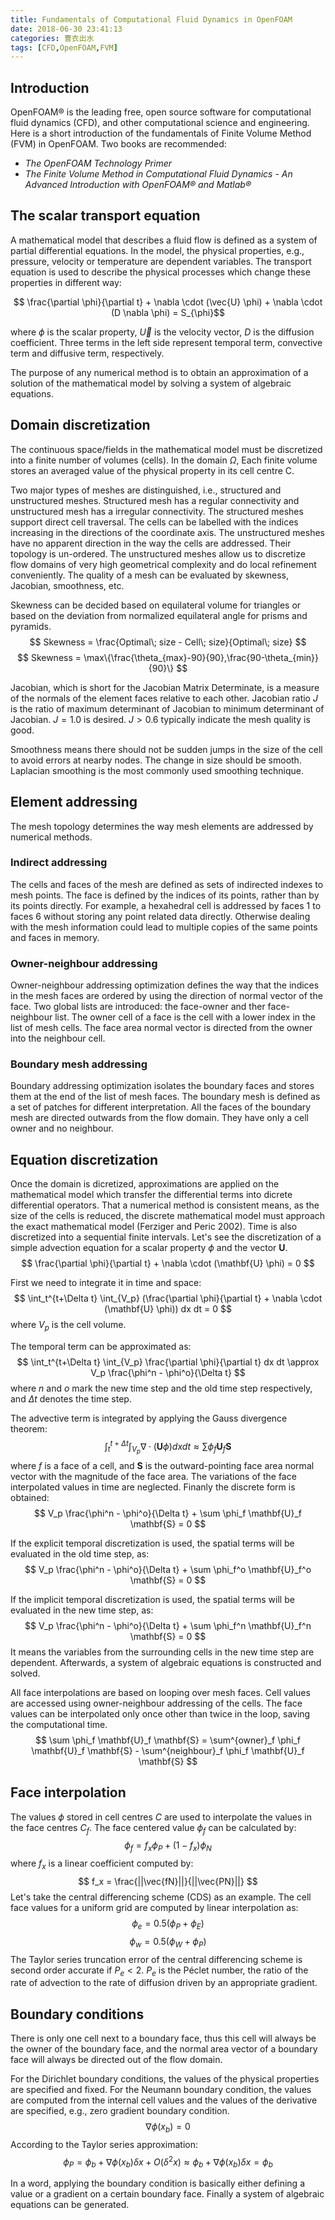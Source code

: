 ```yaml
---
title: Fundamentals of Computational Fluid Dynamics in OpenFOAM
date: 2018-06-30 23:41:13
categories: 曹衣出水
tags: [CFD,OpenFOAM,FVM]
---
```


## Introduction

OpenFOAM® is the leading free, open source software for computational fluid dynamics (CFD), and other computational science and engineering. Here is a short introduction of the fundamentals of Finite Volume Method (FVM) in OpenFOAM. Two books are recommended:

- *The OpenFOAM Technology Primer*
- *The Finite Volume Method in Computational Fluid Dynamics - An Advanced Introduction with OpenFOAM® and Matlab®*

<!-- more -->
## The scalar transport equation

A mathematical model that describes a fluid flow is defined as a system of partial differential equations. In the model, the physical properties, e.g., pressure, velocity or temperature are dependent variables. The transport equation is used to describe the physical processes which change these properties in different way:

$$ \frac{\partial \phi}{\partial t} + \nabla \cdot (\vec{U} \phi) + \nabla \cdot (D \nabla \phi) = S_{\phi}$$

where $\phi$ is the scalar property, $\vec{U}$ is the velocity vector, $D$ is the diffusion coefficient. Three terms in the left side represent temporal term, convective term and diffusive term, respectively.

The purpose of any numerical method is to obtain an approximation of a solution of
the mathematical model by solving a system of algebraic equations.

## Domain discretization

The continuous space/fields in the mathematical model must be discretized into a finite number of volumes (cells). In the domain $\Omega$, Each finite volume stores an averaged value of the physical property in its cell centre C.

Two major types of meshes are distinguished, i.e., structured and unstructured meshes. Structured mesh has a regular connectivity and unstructured mesh has a irregular connectivity. The structured meshes support direct cell traversal. The cells can be labelled with the indices increasing in the directions of the coordinate axis. The unstructured meshes have no apparent direction in the way the cells are addressed. Their topology is un-ordered. The unstructured meshes allow us to discretize flow domains of very high geometrical complexity and do local refinement conveniently. The quality of a mesh can be evaluated by skewness, Jacobian, smoothness, etc. 

Skewness can be decided based on equilateral volume for triangles or based on the deviation from normalized equilateral angle for prisms and pyramids.
$$ Skewness = \frac{Optimal\; size - Cell\; size}{Optimal\; size} $$
$$ Skewness = \max\{\frac{\theta_{max}-90}{90},\frac{90-\theta_{min}}{90}\} $$

Jacobian, which is short for the Jacobian Matrix Determinate, is a measure of the normals of the element faces relative to each other. Jacobian ratio $J$ is the ratio of maximum determinant of Jacobian to minimum determinant of Jacobian. $J=1.0$ is desired. $J>0.6$ typically indicate the mesh quality is good.

Smoothness means there should not be sudden jumps in the size of the cell to avoid errors at nearby nodes. The change in size should be smooth. Laplacian smoothing is the most commonly used smoothing technique.
 
## Element addressing

The mesh topology determines the way mesh elements are addressed by numerical methods.

### Indirect addressing

The cells and faces of the mesh are defined as sets of indirected indexes to mesh points. The face is defined by the indices of its points, rather than by its points directly. For example, a hexahedral cell is addressed by faces 1 to faces 6 without storing any point related data directly. Otherwise dealing with the mesh information could lead to multiple copies of the same points and faces in memory.

### Owner-neighbour addressing

Owner-neighbour addressing optimization defines the way that the indices in the mesh faces are ordered by using the direction of normal vector of the face. Two global lists are introduced: the face-owner and ther face-neighbour list. The owner cell of a face is the cell with a lower index in the list of mesh cells. The face area normal vector is directed from the owner into the neighbour cell.

### Boundary mesh addressing

Boundary addressing optimization isolates the boundary faces and stores them at the end of the list of mesh faces. The boundary mesh is defined as a set of patches for different interpretation. All the faces of the boundary mesh are directed outwards from the flow domain. They have only a cell owner and no neighbour.

## Equation discretization

Once the domain is dicretized, approximations are applied on the mathematical model which transfer the differential terms into dicrete differential operators. That a numerical method is consistent means, as the size of the cells is reduced, the discrete mathematical model must approach the exact mathematical model (Ferziger and Peric 2002). Time is also discretized into a sequential finite intervals. Let's see the discretization of a simple advection equation for a scalar property $\phi$ and the vector $\mathbf{U}$.
$$ \frac{\partial \phi}{\partial t} + \nabla \cdot (\mathbf{U} \phi) = 0 $$

First we need to integrate it in time and space:
$$ \int_t^{t+\Delta t} \int_{V_p} (\frac{\partial \phi}{\partial t} + \nabla \cdot (\mathbf{U} \phi)) dx dt = 0 $$
where $V_p$ is the cell volume.

The temporal term can be approximated as:
$$ \int_t^{t+\Delta t} \int_{V_p} \frac{\partial \phi}{\partial t}  dx dt \approx V_p \frac{\phi^n - \phi^o}{\Delta t}  $$
where $n$ and $o$ mark the new time step and the old time step respectively, and $\Delta t$ denotes the time step.

The advective term is integrated by applying the Gauss divergence theorem:
$$ \int_t^{t+\Delta t} \int_{V_p} \nabla \cdot (\mathbf{U} \phi) dx dt \approx \sum \phi_f \mathbf{U}_f \mathbf{S} $$
where $f$ is a face of a cell, and $\mathbf{S}$ is the outward-pointing face area normal vector with the magnitude of the face area. The variations of the face interpolated values in time are neglected. Finanly the discrete form is obtained:
$$ V_p \frac{\phi^n - \phi^o}{\Delta t} + \sum \phi_f \mathbf{U}_f \mathbf{S} = 0 $$

If the explicit temporal discretization is used, the spatial terms will be evaluated in the old time step, as:
$$ V_p \frac{\phi^n - \phi^o}{\Delta t} + \sum \phi_f^o \mathbf{U}_f^o \mathbf{S} = 0 $$

If the implicit temporal discretization is used, the spatial terms will be evaluated in the new time step, as:
$$ V_p \frac{\phi^n - \phi^o}{\Delta t} + \sum \phi_f^n \mathbf{U}_f^n \mathbf{S} = 0 $$
It means the variables from the surrounding cells in the new time step are dependent. Afterwards, a system of algebraic equations is constructed and solved.

All face interpolations are based on looping over mesh faces. Cell values are accessed using owner-neighbour addressing of the cells. The face values can be interpolated only once other than twice in the loop, saving the computational time.
$$ \sum \phi_f \mathbf{U}_f \mathbf{S} = \sum^{owner}_f \phi_f \mathbf{U}_f \mathbf{S} - \sum^{neighbour}_f \phi_f \mathbf{U}_f \mathbf{S} $$

## Face interpolation

The values $\phi$ stored in cell centres $C$ are used to interpolate the values in the face centres $C_f$. The face centered value $\phi_f$ can be calculated by:
$$ \phi_f = f_x \phi_P + (1-f_x)\phi_N $$
where $f_x$ is a linear coefficient computed by:
$$ f_x = \frac{||\vec{fN}||}{||\vec{PN}||} $$
Let's take the central differencing scheme (CDS) as an example. The cell face values for a uniform grid are computed by linear interpolation as:
$$ \phi_e = 0.5 (\phi_P + \phi_E) $$
$$ \phi_w = 0.5 (\phi_W + \phi_P) $$
The Taylor series truncation error of the central differencing scheme is second order accurate if $P_e<2$. $P_e$ is the Péclet number, the ratio of the rate of advection to the rate of diffusion driven by an appropriate gradient.

## Boundary conditions

There is only one cell next to a boundary face, thus this cell will always be the owner of the boundary face, and the normal area vector of a boundary face will always be directed out of the flow domain.

For the Dirichlet boundary conditions, the values of the physical properties are specified and fixed. For the Neumann boundary condition, the values are computed from the internal cell values and the values of the derivative are specified, e.g., zero gradient boundary condition.
$$ \nabla \phi(x_b) = 0 $$
According to the Taylor series approximation:
$$ \phi_P = \phi_b + \nabla \phi (x_b) \delta x + O(\delta^2 x) \approx \phi_b + \nabla \phi (x_b) \delta x = \phi_b $$

In a word, applying the boundary condition is basically either defining a value or a gradient on a certain boundary face. Finally a system of algebraic equations can be generated.




